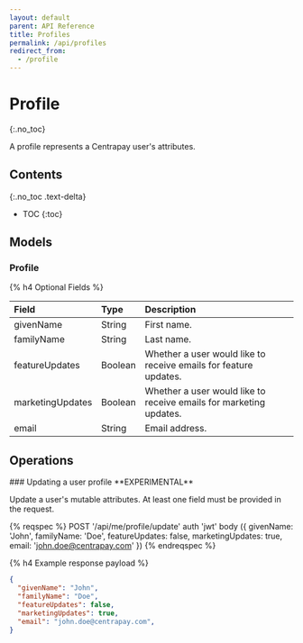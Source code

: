 ```yaml
---
layout: default
parent: API Reference
title: Profiles
permalink: /api/profiles
redirect_from:
  - /profile
---
```


# Profile
{:.no_toc}

A profile represents a Centrapay user's attributes.

## Contents
{:.no_toc .text-delta}

* TOC
{:toc}


## Models

### Profile

{% h4 Optional Fields %}

| Field            | Type    | Description                                                        |
| :--------------- | :------ | :---------------------------------------------------------------   |
| givenName        | String  | First name.                                                        |
| familyName       | String  | Last name.                                                         |
| featureUpdates   | Boolean | Whether a user would like to receive emails for feature updates.   |
| marketingUpdates | Boolean | Whether a user would like to receive emails for marketing updates. |
| email            | String  | Email address.                                                     |


## Operations

<a name="updating-a-user-profile">
### Updating a user profile **EXPERIMENTAL**

Update a user's mutable attributes. At least one field must be provided in the
request.


{% reqspec %}
  POST '/api/me/profile/update'
  auth 'jwt'
  body ({
    givenName: 'John',
    familyName: 'Doe',
    featureUpdates: false,
    marketingUpdates: true,
    email: 'john.doe@centrapay.com'
  })
{% endreqspec %}


{% h4 Example response payload %}

```json
{
  "givenName": "John",
  "familyName": "Doe",
  "featureUpdates": false,
  "marketingUpdates": true,
  "email": "john.doe@centrapay.com",
}
```
